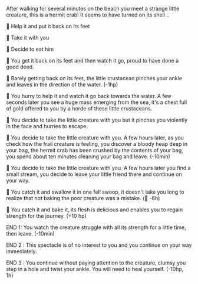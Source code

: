 After walking for several minutes on the beach you meet a strange little creature, this is a hermit crab! It seems to have turned on its shell ..

🤝 Help it and put it back on its feet

💞 Take it with you

🍖 Decide to eat him


🤝 You get it back on its feet and then watch it go, proud to have done a good deed.

🤝 Barely getting back on its feet, the little crustacean pinches your ankle and leaves in the direction of the water.
(-1hp)

🤝 You hurry to help it and watch it go back towards the water. A few seconds later you see a huge mass emerging from the sea, it's a chest full of gold offered to you by a horde of these little crustaceans.

💞 You decide to take the little creature with you but it pinches you violently in the face and hurries to escape.

💞 You decide to take the little creature with you. A few hours later, as you check how the frail creature is feeling, you discover a bloody heap deep in your bag, the hermit crab has been crushed by the contents of your bag, you spend about ten minutes cleaning your bag and leave.
(-10min)

💞 You decide to take the little creature with you. A few hours later you find a small stream, you decide to leave your little friend there and continue on your way.

🍖 You catch it and swallow it in one fell swoop, it doesn't take you long to realize that not baking the poor creature was a mistake.
(🤢 -6h)

🍖 You catch it and bake it, its flesh is delicious and enables you to regain strength for the journey.
(+10 hp)

END 1: You watch the creature struggle with all its strength for a little time, then leave.
(-10min)

END 2 : This spectacle is of no interest to you and you continue on your way immediately.

END 3 : You continue without paying attention to the creature, clumsy you step in a hole and twist your ankle. You will need to heal yourself.
(-10hp, 1h)
